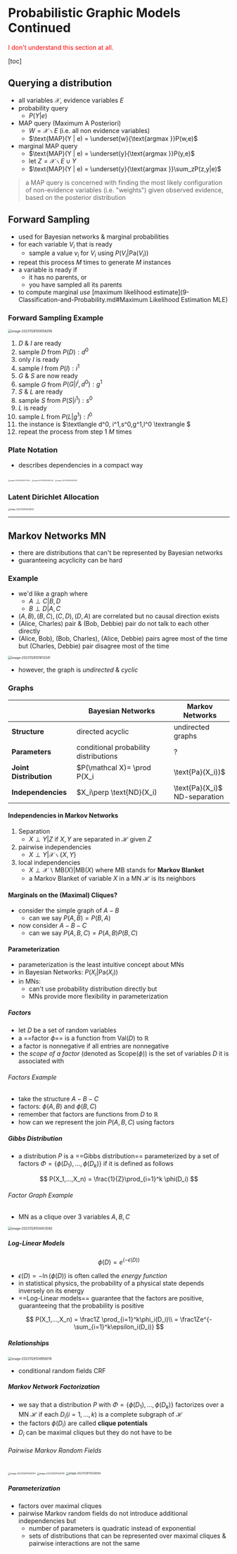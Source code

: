# Probabilistic Graphic Models Continued

<span style="color:red">I don't understand this section at all.</span>

[toc]

## Querying a distribution

- all variables $\mathcal X$, evidence variables $E$
- probability query
  - $P(Y|e)$
- MAP query (Maximum A Posteriori)
  - $W = \mathcal X\backslash E$ (i.e. all non evidence variables)
  - $\text{MAP}(Y | e) = \underset{w}{\text{argmax }}P(w,e)$
- marginal MAP query
  -  $\text{MAP}(Y | e) = \underset{y}{\text{argmax }}P(y,e)$
  - let $Z = \mathcal X\backslash E \cup Y$
  - $\text{MAP}(Y | e) = \underset{y}{\text{argmax }}\sum_zP(z,y|e)$

> a MAP query is concerned with finding the most likely configuration of non-evidence variables (i.e. "weights") given observed evidence, based on the posterior distribution

## Forward Sampling

- used for Bayesian networks & marginal probabilities 
- for each variable $V_i$ that is ready
  - sample a value $v_i$ for $V_i$ using $P(V_i| \text{Pa}(V_i))$ 
- repeat this process $M$ times to generate $M$ instances 
- a variable is ready if
  - it has no parents, or
  - you have sampled all its parents
- to compute marginal *use* [maximum likelihood estimate](9-Classification-and-Probability.md#Maximum Likelihood Estimation MLE)

### Forward Sampling Example 

<img src="images/image-20231128100058256.png" alt="image-20231128100058256" style="zoom:50%;" />

1. $D$ & $I$ are ready
2. sample $D$ from $P(D): d^0$
3. only $I$ is ready
4. sample $I$ from $P(I): i^1$
5. $G$ & $S$ are now ready
6. sample $G$ from $P(G|i^i,d^0):g^1$
7. $S$ & $L$ are ready
8. sample $S$ from $P(S|i^1):s^0$
9. $L$ is ready
10. sample $L$ from $P(L|g^1):l^0$
11. the instance is $\textlangle d^0, i^1,s^0,g^1,l^0 \textrangle $
12. repeat the process from step 1 $M$ times

### Plate Notation

- describes dependencies in a compact way

<img src="images/image-20231128100707206.png" alt="image-20231128100707206" style="zoom:25%;" />

<img src="images/image-20231128100827225.png" alt="image-20231128100827225" style="zoom:25%;" />

<img src="images/image-20231128100832136.png" alt="image-20231128100832136" style="zoom:25%;" />

### Latent Dirichlet Allocation

<img src="images/image-20231128101029555.png" alt="image-20231128101029555" style="zoom:30%;" />

---

## Markov Networks MN

- there are distributions that can't be represented by Bayesian networks
- guaranteeing acyclicity can be hard

### Example

- we'd like a graph where
  - $A \perp C | B,D$
  - $B\perp D|A,C$
- $(A,B),(B,C),(C,D),(D,A)$ are correlated but no causal direction exists
- (Alice, Charles) pair & (Bob, Debbie) pair do not talk to each other directly
- (Alice, Bob), (Bob, Charles), (Alice, Debbie) pairs agree most of the time but
  (Charles, Debbie) pair disagree most of the time

<img src="images/image-20231128101613341.png" alt="image-20231128101613341" style="zoom:50%;" />

- however, the graph is *undirected* & *cyclic*

### Graphs

|                        | Bayesian Networks                                           | Markov Networks                                              |
| ---------------------- | ----------------------------------------------------------- | ------------------------------------------------------------ |
| **Structure**          | directed acyclic                                            | undirected graphs                                            |
| **Parameters**         | conditional probability distributions                       | ?                                                            |
| **Joint Distribution** | $P(\mathcal X)= \prod P(X_i|\text{Pa}(X_i))$                | ?                                                            |
| **Independencies**     | $X_i\perp \text{ND}(X_i)|\text{Pa}(X_i)$<br />ND-separation | separation<br />pairwise independencies<br />local independencies |

#### Independencies in Markov Networks

1. Separation
   - $X \perp Y|Z$ if $X,Y$ are separated in $\mathcal H$ given $Z$
2. pairwise independencies
   - $X \perp Y| \mathcal X \backslash \{X,Y\}$
3. local independencies
   - $X\perp \mathcal X \backslash \text{MB}(X) | \text{MB}(X)$ where $\text{MB}$ stands for **Markov Blanket**
   - a Markov Blanket of variable $X$ in a MN $\mathcal H$ is its neighbors

#### Marginals on the (Maximal) Cliques?

- consider the simple graph of $A-B$
  - can we say $P(A,B)=P(B,A)$
- now consider $A-B-C$
  - can we say $P(A,B,C)=P(A,B)P(B,C)$

#### Parameterization

- parameterization is the least intuitive concept about MNs
- in Bayesian Networks: $P(X_i | \text{Pa}(X_i))$
- in MNs:
  - can't use probability distribution directly but
  - MNs provide more flexibility in parameterization

##### Factors

- let $D$ be a set of random variables
- a ==factor $\phi$== is a function from $\text{Val}(D)$ to $\mathbb R$
- a factor is nonnegative if all entries are nonnegative
- the *scope of a factor* (denoted as $\text{Scope}(\phi)$) is the set of variables $D$ it is associated with

###### Factors Example

- take the structure $A-B-C$
- factors: $\phi(A,B)$ and $\phi(B,C)$
- remember that factors are functions from $D$ to $\mathbb R$ 
- how can we represent the join $P(A,B,C)$ using factors

##### Gibbs Distribution

- a distribution $P$ is a ==Gibbs distribution== parameterized by a set of factors $\Phi = \{\phi(D_1),...,\phi(D_k)\}$ if it is defined as follows

$$
P(X_1,...,X_n) = \frac{1}{Z}\prod_{i=1}^k \phi(D_i)
$$

###### Factor Graph Example 

- MN as a clique over 3 variables $A,B,C$

<img src="images/image-20231128104453092.png" alt="image-20231128104453092" style="zoom:50%;" />

##### Log-Linear Models

$$
\phi(D) = e^{(-\epsilon(D))}
$$

- $\epsilon(D)=-\ln(\phi(D))$ is often called the *energy function*
- in statistical physics, the probability of a physical state depends inversely on its energy
- ==Log-Linear models== guarantee that the factors are positive, guaranteeing that the probability is positive

$$
P(X_1,...,X_n) = \frac1Z \prod_{i=1}^k\phi_i(D_i)\\
= \frac1Ze^{-\sum_{i=1}^k\epsilon_i(D_i)}
$$

##### Relationships

<img src="images/image-20231128104958019.png" alt="image-20231128104958019" style="zoom:50%;" />

- conditional random fields CRF

##### Markov Network Factorization

- we say that a distribution $P$ with $\Phi = \{\phi(D_1),...,\phi(D_k)\}$ factorizes over a MN $\mathcal H$ if each $D_i (i=1,...,k)$ is a complete subgraph of $\mathcal H$
- the factors $\phi(D_i)$ are called **clique potentials**
- $D_i$ can be maximal cliques but they do not have to be

###### Pairwise Markov Random Fields

<img src="images/image-20231128111400114.png" alt="image-20231128111400114" style="zoom: 33%;" />

<img src="images/image-20231128111426116.png" alt="image-20231128111426116" style="zoom:33%;" />

<img src="images/image-20231128111436094.png" alt="image-20231128111436094" style="zoom:40%;" />

##### Parameterization

- factors over maximal cliques
- pairwise Markov random fields do not introduce additional independencies but
  - number of parameters is quadratic instead of exponential 
  - sets of distributions that can be represented over maximal cliques & pairwise interactions are not the same
